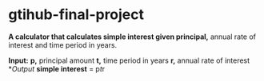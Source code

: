 # gtihub-final-project

**A calculator that calculates simple interest given principal,** annual rate of interest and time period in years.

**Input:**
   **p,** principal amount
   **t,** time period in years
   **r,** annual rate of interest
**Output*
   **simple interest** = p*t*r
